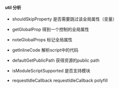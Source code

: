 #### util 分析

* shouldSkipProperty 是否需要跳过该全局属性（变量）

* getGlobalProp 得到一个控制的全局属性
* noteGlobalProps 标记全局属性
* getInlineCode 解析script中的代码
* defaultGetPublicPath 获得资源的public path
* isModuleScriptSupported 是否支持模块
* requestIdleCallback requestIdleCallback  polyfill

